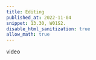 ```yaml
---
title: Editing
published_at: 2022-11-04
snippet: 13.30, W01S2.
disable_html_sanitization: true
allow_math: true
---
```


video
